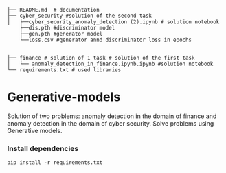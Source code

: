 ```
├── README.md  # documentation 
├── cyber_security #solution of the second task
│   ├──cyber_security_anomaly_detection (2).ipynb # solution notebook
    ├──dis.pth #discriminator model
    ├──gen.pth #generator model
    └──loss.csv #generator annd discriminator loss in epochs
    

├── finance # solution of 1 task # solution of the first task
│   └── anomaly_detection_in_finance.ipynb.ipynb #solution notebook
└── requirements.txt # used libraries
```

# Generative-models
Solution of two problems: anomaly detection in the domain of finance and anomaly detection in the domain of cyber security. Solve problems using Generative models.

### Install dependencies

```
pip install -r requirements.txt
```


